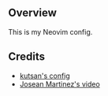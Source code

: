 ## Overview

This is my Neovim config.


## Credits

- [kutsan's config](https://github.com/kutsan/dotfiles/tree/master/.config/nvim)
- [Josean Martinez's video](https://www.youtube.com/watch?v=vdn_pKJUda8&t=2672s)
